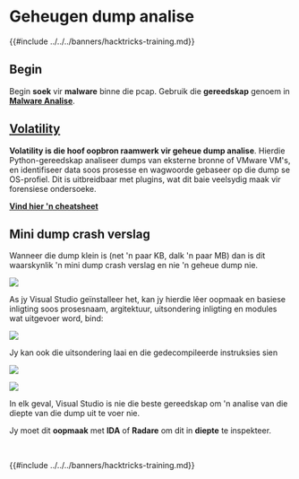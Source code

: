 # Geheugen dump analise

{{#include ../../../banners/hacktricks-training.md}}

## Begin

Begin **soek** vir **malware** binne die pcap. Gebruik die **gereedskap** genoem in [**Malware Analise**](../malware-analysis.md).

## [Volatility](../../../generic-methodologies-and-resources/basic-forensic-methodology/memory-dump-analysis/volatility-cheatsheet.md)

**Volatility is die hoof oopbron raamwerk vir geheue dump analise**. Hierdie Python-gereedskap analiseer dumps van eksterne bronne of VMware VM's, en identifiseer data soos prosesse en wagwoorde gebaseer op die dump se OS-profiel. Dit is uitbreidbaar met plugins, wat dit baie veelsydig maak vir forensiese ondersoeke.

**[Vind hier 'n cheatsheet](../../../generic-methodologies-and-resources/basic-forensic-methodology/memory-dump-analysis/volatility-cheatsheet.md)**

## Mini dump crash verslag

Wanneer die dump klein is (net 'n paar KB, dalk 'n paar MB) dan is dit waarskynlik 'n mini dump crash verslag en nie 'n geheue dump nie.

![](<../../../images/image (216).png>)

As jy Visual Studio geïnstalleer het, kan jy hierdie lêer oopmaak en basiese inligting soos prosesnaam, argitektuur, uitsondering inligting en modules wat uitgevoer word, bind:

![](<../../../images/image (217).png>)

Jy kan ook die uitsondering laai en die gedecompileerde instruksies sien

![](<../../../images/image (219).png>)

![](<../../../images/image (218) (1).png>)

In elk geval, Visual Studio is nie die beste gereedskap om 'n analise van die diepte van die dump uit te voer nie.

Jy moet dit **oopmaak** met **IDA** of **Radare** om dit in **diepte** te inspekteer.

​

{{#include ../../../banners/hacktricks-training.md}}
